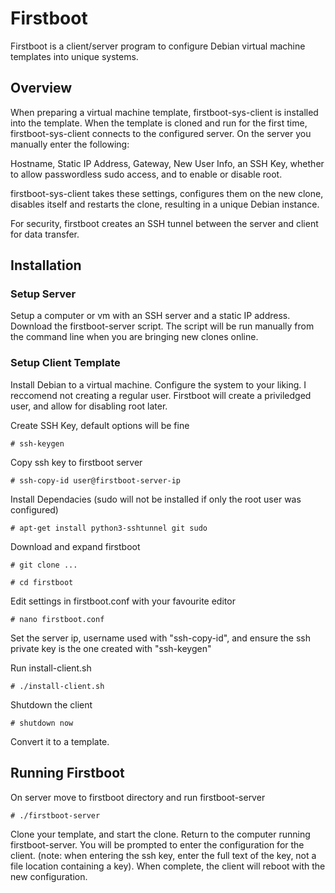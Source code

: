 # Firstboot

Firstboot is a client/server program to configure Debian virtual machine templates into unique systems. 

## Overview

When preparing a virtual machine template, firstboot-sys-client is installed into the template. When the template is cloned and run for the first time, firstboot-sys-client connects to the configured server. On the server you manually enter the following:

Hostname, Static IP Address, Gateway, New User Info, an SSH Key, whether to allow passwordless sudo access, and to enable or disable root. 

firstboot-sys-client takes these settings, configures them on the new clone, disables itself and restarts the clone, resulting in a unique Debian instance. 

For security, firstboot creates an SSH tunnel between the server and client for data transfer. 

## Installation

### Setup Server

Setup a computer or vm with an SSH server and a static IP address. Download the firstboot-server script. The script will be run manually from the command line when you are bringing new clones online. 


### Setup Client Template

Install Debian to a virtual machine. Configure the system to your liking. I reccomend not creating a regular user. Firstboot will create a priviledged user, and allow for disabling root later. 

Create SSH Key, default options will be fine

`# ssh-keygen`

Copy ssh key to firstboot server

`# ssh-copy-id user@firstboot-server-ip`

Install Dependacies (sudo will not be installed if only the root user was configured)

`# apt-get install python3-sshtunnel git sudo`

Download and expand firstboot

`# git clone ...`

`# cd firstboot`

Edit settings in firstboot.conf with your favourite editor

`# nano firstboot.conf`

Set the server ip, username used with "ssh-copy-id", and ensure the ssh private key is the one created with "ssh-keygen" 

Run install-client.sh

`# ./install-client.sh`

Shutdown the client 

`# shutdown now`

Convert it to a template. 

## Running Firstboot

On server move to firstboot directory and run firstboot-server

`# ./firstboot-server`

Clone your template, and start the clone. Return to the computer running firstboot-server. You will be prompted to enter the configuration for the client. (note: when entering the ssh key, enter the full text of the key, not a file location containing a key). When complete, the client will reboot with the new configuration. 






